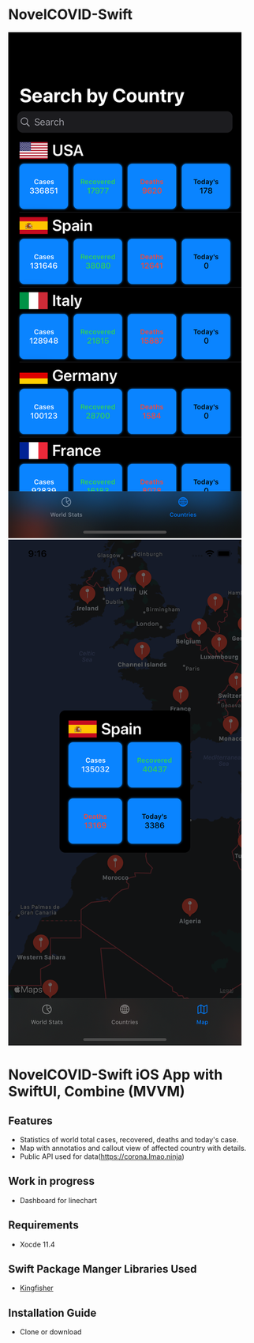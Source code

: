 # NovelCOVID-Swift

![Map](https://github.com/apple-avadhesh/NovelCOVID-Swift/blob/master/Simulator%20Screen%20Shot%20-%20iPhone%2011%20-%202020-04-06%20at%2013.40.23.png)
![Country List](https://github.com/apple-avadhesh/NovelCOVID-Swift/blob/master/Simulator%20Screen%20Shot%20-%20iPhone%2011%20-%202020-04-06%20at%2021.16.58.png)

# NovelCOVID-Swift iOS App with SwiftUI, Combine (MVVM)

## Features
- Statistics of world total cases, recovered, deaths and today's case.
- Map with annotatios and callout view of affected country with details.
- Public API used for data(https://corona.lmao.ninja)

## Work in progress
- Dashboard for linechart

## Requirements
- Xocde 11.4

## Swift Package Manger Libraries Used
 - [Kingfisher](https://github.com/onevcat/Kingfisher)

## Installation Guide
- Clone or download
